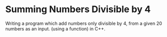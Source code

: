 # Summing Numbers Divisible by 4
Writing a program which add numbers only divisible by 4, from a given 20 numbers as an input. (using a function) in C++.
